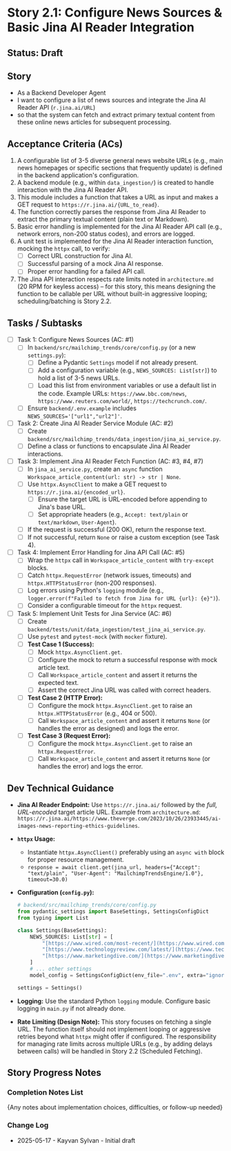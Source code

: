 # Story 2.1: Configure News Sources & Basic Jina AI Reader Integration

## Status: Draft

## Story

- As a Backend Developer Agent
- I want to configure a list of news sources and integrate the Jina AI Reader API (`r.jina.ai/URL`)
- so that the system can fetch and extract primary textual content from these online news articles for subsequent processing.

## Acceptance Criteria (ACs)

1. A configurable list of 3-5 diverse general news website URLs (e.g., main news homepages or specific sections that frequently update) is defined in the backend application's configuration.
2. A backend module (e.g., within `data_ingestion/`) is created to handle interaction with the Jina AI Reader API.
3. This module includes a function that takes a URL as input and makes a GET request to `https://r.jina.ai/{URL_to_read}`.
4. The function correctly parses the response from Jina AI Reader to extract the primary textual content (plain text or Markdown).
5. Basic error handling is implemented for the Jina AI Reader API call (e.g., network errors, non-200 status codes), and errors are logged.
6. A unit test is implemented for the Jina AI Reader interaction function, mocking the `httpx` call, to verify:
    - [ ] Correct URL construction for Jina AI.
    - [ ] Successful parsing of a mock Jina AI response.
    - [ ] Proper error handling for a failed API call.
7. The Jina API interaction respects rate limits noted in `architecture.md` (20 RPM for keyless access) – for this story, this means designing the function to be callable per URL without built-in aggressive looping; scheduling/batching is Story 2.2.

## Tasks / Subtasks

- [ ] Task 1: Configure News Sources (AC: #1)
  - [ ] In `backend/src/mailchimp_trends/core/config.py` (or a new `settings.py`):
    - [ ] Define a Pydantic `Settings` model if not already present.
    - [ ] Add a configuration variable (e.g., `NEWS_SOURCES: List[str]`) to hold a list of 3-5 news URLs.
    - [ ] Load this list from environment variables or use a default list in the code. Example URLs: `https://www.bbc.com/news`, `https://www.reuters.com/world/`, `https://techcrunch.com/`.
  - [ ] Ensure `backend/.env.example` includes `NEWS_SOURCES='["url1","url2"]'`.
- [ ] Task 2: Create Jina AI Reader Service Module (AC: #2)
  - [ ] Create `backend/src/mailchimp_trends/data_ingestion/jina_ai_service.py`.
  - [ ] Define a class or functions to encapsulate Jina AI Reader interactions.
- [ ] Task 3: Implement Jina AI Reader Fetch Function (AC: #3, #4, #7)
  - [ ] In `jina_ai_service.py`, create an `async` function `Workspace_article_content(url: str) -> str | None`.
  - [ ] Use `httpx.AsyncClient` to make a GET request to `https://r.jina.ai/{encoded_url}`.
    - [ ] Ensure the target URL is URL-encoded before appending to Jina's base URL.
    - [ ] Set appropriate headers (e.g., `Accept: text/plain` or `text/markdown`, `User-Agent`).
  - [ ] If the request is successful (200 OK), return the response text.
  - [ ] If not successful, return `None` or raise a custom exception (see Task 4).
- [ ] Task 4: Implement Error Handling for Jina API Call (AC: #5)
  - [ ] Wrap the `httpx` call in `Workspace_article_content` with `try-except` blocks.
  - [ ] Catch `httpx.RequestError` (network issues, timeouts) and `httpx.HTTPStatusError` (non-200 responses).
  - [ ] Log errors using Python's `logging` module (e.g., `logger.error(f"Failed to fetch from Jina for URL {url}: {e}")`).
  - [ ] Consider a configurable timeout for the `httpx` request.
- [ ] Task 5: Implement Unit Tests for Jina Service (AC: #6)
  - [ ] Create `backend/tests/unit/data_ingestion/test_jina_ai_service.py`.
  - [ ] Use `pytest` and `pytest-mock` (with `mocker` fixture).
  - [ ] **Test Case 1 (Success):**
    - [ ] Mock `httpx.AsyncClient.get`.
    - [ ] Configure the mock to return a successful response with mock article text.
    - [ ] Call `Workspace_article_content` and assert it returns the expected text.
    - [ ] Assert the correct Jina URL was called with correct headers.
  - [ ] **Test Case 2 (HTTP Error):**
    - [ ] Configure the mock `httpx.AsyncClient.get` to raise an `httpx.HTTPStatusError` (e.g., 404 or 500).
    - [ ] Call `Workspace_article_content` and assert it returns `None` (or handles the error as designed) and logs the error.
  - [ ] **Test Case 3 (Request Error):**
    - [ ] Configure the mock `httpx.AsyncClient.get` to raise an `httpx.RequestError`.
    - [ ] Call `Workspace_article_content` and assert it returns `None` (or handles the error) and logs the error.

## Dev Technical Guidance

- **Jina AI Reader Endpoint:** Use `https://r.jina.ai/` followed by the *full, URL-encoded* target article URL. Example from `architecture.md`: `https://r.jina.ai/https://www.theverge.com/2023/10/26/23933445/ai-images-news-reporting-ethics-guidelines`.
- **`httpx` Usage:**
  - Instantiate `httpx.AsyncClient()` preferably using an `async with` block for proper resource management.
  - `response = await client.get(jina_url, headers={"Accept": "text/plain", "User-Agent": "MailchimpTrendsEngine/1.0"}, timeout=30.0)`
- **Configuration (`config.py`):**

    ```python
    # backend/src/mailchimp_trends/core/config.py
    from pydantic_settings import BaseSettings, SettingsConfigDict
    from typing import List

    class Settings(BaseSettings):
        NEWS_SOURCES: List[str] = [
            "[https://www.wired.com/most-recent/](https://www.wired.com/most-recent/)", # Example, choose diverse, frequently updated sources
            "[https://www.technologyreview.com/latest/](https://www.technologyreview.com/latest/)",
            "[https://www.marketingdive.com/](https://www.marketingdive.com/)"
        ]
        # ... other settings
        model_config = SettingsConfigDict(env_file=".env", extra="ignore")

    settings = Settings()
    ```

- **Logging:** Use the standard Python `logging` module. Configure basic logging in `main.py` if not already done.

- **Rate Limiting (Design Note):** This story focuses on fetching a single URL. The function itself should not implement looping or aggressive retries beyond what `httpx` might offer if configured. The responsibility for managing rate limits across multiple URLs (e.g., by adding delays between calls) will be handled in Story 2.2 (Scheduled Fetching).

## Story Progress Notes

### Completion Notes List

{Any notes about implementation choices, difficulties, or follow-up needed}

### Change Log

- 2025-05-17 - Kayvan Sylvan - Initial draft
